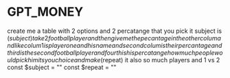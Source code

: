 # GPT_MONEY
create me a table with 2 options and 2 percatange that you pick it subject is ($subject) take 2 football player and then give me the pecantage in the other colum and like colum1 is player one and his name and second colum is their percantage and third is the second football player and fourth is his percatange how much people would pick him its you choice and make ($repeat) it also so much players and 1 vs 2
const $subject = ""
const $repeat = ""
